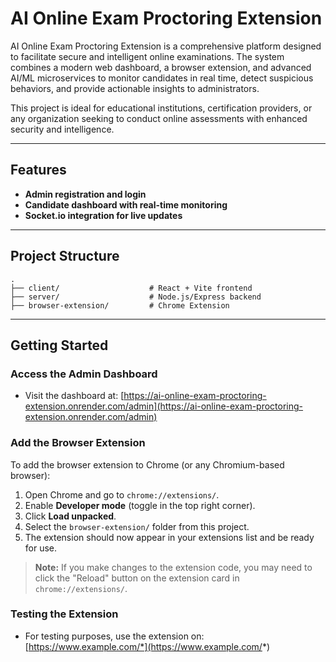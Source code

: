 # AI Online Exam Proctoring Extension

AI Online Exam Proctoring Extension is a comprehensive platform designed to facilitate secure and intelligent online examinations. The system combines a modern web dashboard, a browser extension, and advanced AI/ML microservices to monitor candidates in real time, detect suspicious behaviors, and provide actionable insights to administrators. 


This project is ideal for educational institutions, certification providers, or any organization seeking to conduct online assessments with enhanced security and intelligence.

---

## Features

- **Admin registration and login**
- **Candidate dashboard with real-time monitoring**
- **Socket.io integration for live updates**
---

## Project Structure

```
.
├── client/                    # React + Vite frontend
├── server/                    # Node.js/Express backend
├── browser-extension/         # Chrome Extension
```

---

## Getting Started

### Access the Admin Dashboard

- Visit the dashboard at: [https://ai-online-exam-proctoring-extension.onrender.com/admin](https://ai-online-exam-proctoring-extension.onrender.com/admin)

### Add the Browser Extension

To add the browser extension to Chrome (or any Chromium-based browser):

1. Open Chrome and go to `chrome://extensions/`.
2. Enable **Developer mode** (toggle in the top right corner).
3. Click **Load unpacked**.
4. Select the `browser-extension/` folder from this project.
5. The extension should now appear in your extensions list and be ready for use.

> **Note:** If you make changes to the extension code, you may need to click the "Reload" button on the extension card in `chrome://extensions/`.

### Testing the Extension

- For testing purposes, use the extension on: [https://www.example.com/*](https://www.example.com/*)


